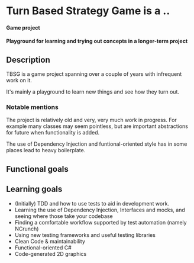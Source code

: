 # Turn Based Strategy Game is a ..
#### Game project
#### Playground for learning and trying out concepts in a longer-term project

## Description
TBSG is a game project spanning over a couple of years with infrequent work on it.

It's mainly a playground to learn new things and see how they turn out.

### Notable mentions
The project is relatively old and very, very much work in progress. For example many classes may seem pointless, but are important abstractions for future when functionality is added.

The use of Dependency Injection and funtional-oriented style has in some places lead to heavy boilerplate.
## Functional goals


## Learning goals
* (Initially) TDD and how to use tests to aid in development work.
* Learning the use of Dependency Injection, Interfaces and mocks, and seeing where those take your codebase
* Finding a comfortable workflow supported by test automation (namely NCrunch)
* Using new testing frameworks and useful testing libraries
* Clean Code & maintainability
* Functional-oriented C#
* Code-generated 2D graphics

